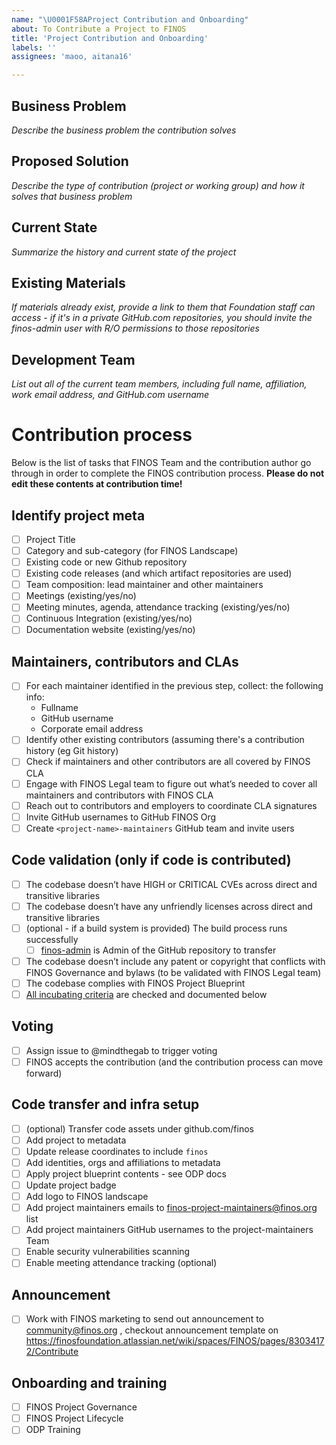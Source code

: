 ```yaml
---
name: "\U0001F58AProject Contribution and Onboarding"
about: To Contribute a Project to FINOS
title: 'Project Contribution and Onboarding'
labels: ''
assignees: 'maoo, aitana16'

---
```


## Business Problem
*Describe the business problem the contribution solves*
 
## Proposed Solution
*Describe the type of contribution (project or working group) and how it solves that business problem*
 
## Current State
*Summarize the history and current state of the project*
 
## Existing Materials
*If materials already exist, provide a link to them that Foundation staff can access - if it's in a private GitHub.com repositories, you should invite the finos-admin user with R/O permissions to those repositories*

## Development Team
*List out all of the current team members, including full name, affiliation, work email address, and GitHub.com username*

# Contribution process
Below is the list of tasks that FINOS Team and the contribution author go through in order to complete the FINOS contribution process.
**Please do not edit these contents at contribution time!**

## Identify project meta
- [ ] Project Title
- [ ] Category and sub-category (for FINOS Landscape)
- [ ] Existing code or new Github repository
- [ ] Existing code releases (and which artifact repositories are used)
- [ ] Team composition: lead maintainer and other maintainers
- [ ] Meetings (existing/yes/no)
- [ ] Meeting minutes, agenda, attendance tracking (existing/yes/no)
- [ ] Continuous Integration (existing/yes/no)
- [ ] Documentation website (existing/yes/no)

## Maintainers, contributors and CLAs
- [ ] For each maintainer identified in the previous step, collect: the following info:
  - Fullname
  - GitHub username
  - Corporate email address
- [ ] Identify other existing contributors (assuming there's a contribution history (eg Git history)
- [ ] Check if maintainers and other contributors are all covered by FINOS CLA
- [ ] Engage with FINOS Legal team to figure out what’s needed to cover all maintainers and contributors with FINOS CLA
- [ ] Reach out to contributors and employers to coordinate CLA signatures
- [ ] Invite GitHub usernames to GitHub FINOS Org
- [ ] Create `<project-name>-maintainers` GitHub team and invite users

## Code validation (only if code is contributed)
- [ ] The codebase doesn’t have HIGH or CRITICAL CVEs across direct and transitive libraries
- [ ] The codebase doesn’t have any unfriendly licenses across direct and transitive libraries
- [ ] (optional - if a build system is provided) The build process runs successfully
  - [ ] [finos-admin](http://github.com/finos-admin) is Admin of the GitHub repository to transfer
- [ ] The codebase doesn’t include any patent or copyright that conflicts with FINOS Governance and bylaws (to be validated with FINOS Legal team)
- [ ] The codebase complies with FINOS Project Blueprint
- [ ] [All incubating criteria](https://finosfoundation.atlassian.net/wiki/spaces/FINOS/pages/75530363/Incubating) are checked and documented below

## Voting
- [ ] Assign issue to @mindthegab to trigger voting
- [ ] FINOS accepts the contribution (and the contribution process can move forward)

## Code transfer and infra setup
- [ ] (optional) Transfer code assets under github.com/finos
- [ ] Add project to metadata
- [ ] Update release coordinates to include `finos`
- [ ] Add identities, orgs and affiliations to metadata
- [ ] Apply project blueprint contents - see ODP docs
- [ ] Update project badge
- [ ] Add logo to FINOS landscape
- [ ] Add project maintainers emails to finos-project-maintainers@finos.org list
- [ ] Add project maintainers GitHub usernames to the project-maintainers Team
- [ ] Enable security vulnerabilities scanning
- [ ] Enable meeting attendance tracking (optional)

## Announcement
- [ ] Work with FINOS marketing to send out announcement to community@finos.org , checkout announcement template on https://finosfoundation.atlassian.net/wiki/spaces/FINOS/pages/83034172/Contribute

## Onboarding and training
- [ ] FINOS Project Governance
- [ ] FINOS Project Lifecycle
- [ ] ODP Training
